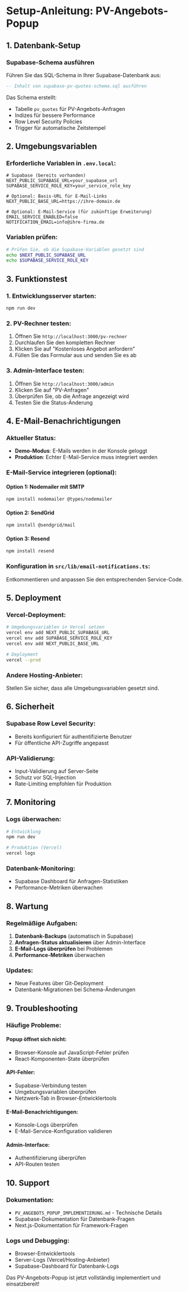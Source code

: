 # Setup-Anleitung: PV-Angebots-Popup

## 1. Datenbank-Setup

### Supabase-Schema ausführen
Führen Sie das SQL-Schema in Ihrer Supabase-Datenbank aus:

```sql
-- Inhalt von supabase-pv-quotes-schema.sql ausführen
```

Das Schema erstellt:
- Tabelle `pv_quotes` für PV-Angebots-Anfragen
- Indizes für bessere Performance
- Row Level Security Policies
- Trigger für automatische Zeitstempel

## 2. Umgebungsvariablen

### Erforderliche Variablen in `.env.local`:

```env
# Supabase (bereits vorhanden)
NEXT_PUBLIC_SUPABASE_URL=your_supabase_url
SUPABASE_SERVICE_ROLE_KEY=your_service_role_key

# Optional: Basis-URL für E-Mail-Links
NEXT_PUBLIC_BASE_URL=https://ihre-domain.de

# Optional: E-Mail-Service (für zukünftige Erweiterung)
EMAIL_SERVICE_ENABLED=false
NOTIFICATION_EMAIL=info@ihre-firma.de
```

### Variablen prüfen:
```bash
# Prüfen Sie, ob die Supabase-Variablen gesetzt sind
echo $NEXT_PUBLIC_SUPABASE_URL
echo $SUPABASE_SERVICE_ROLE_KEY
```

## 3. Funktionstest

### 1. Entwicklungsserver starten:
```bash
npm run dev
```

### 2. PV-Rechner testen:
1. Öffnen Sie `http://localhost:3000/pv-rechner`
2. Durchlaufen Sie den kompletten Rechner
3. Klicken Sie auf "Kostenloses Angebot anfordern"
4. Füllen Sie das Formular aus und senden Sie es ab

### 3. Admin-Interface testen:
1. Öffnen Sie `http://localhost:3000/admin`
2. Klicken Sie auf "PV-Anfragen"
3. Überprüfen Sie, ob die Anfrage angezeigt wird
4. Testen Sie die Status-Änderung

## 4. E-Mail-Benachrichtigungen

### Aktueller Status:
- **Demo-Modus**: E-Mails werden in der Konsole geloggt
- **Produktion**: Echter E-Mail-Service muss integriert werden

### E-Mail-Service integrieren (optional):

#### Option 1: Nodemailer mit SMTP
```bash
npm install nodemailer @types/nodemailer
```

#### Option 2: SendGrid
```bash
npm install @sendgrid/mail
```

#### Option 3: Resend
```bash
npm install resend
```

### Konfiguration in `src/lib/email-notifications.ts`:
Entkommentieren und anpassen Sie den entsprechenden Service-Code.

## 5. Deployment

### Vercel-Deployment:
```bash
# Umgebungsvariablen in Vercel setzen
vercel env add NEXT_PUBLIC_SUPABASE_URL
vercel env add SUPABASE_SERVICE_ROLE_KEY
vercel env add NEXT_PUBLIC_BASE_URL

# Deployment
vercel --prod
```

### Andere Hosting-Anbieter:
Stellen Sie sicher, dass alle Umgebungsvariablen gesetzt sind.

## 6. Sicherheit

### Supabase Row Level Security:
- Bereits konfiguriert für authentifizierte Benutzer
- Für öffentliche API-Zugriffe angepasst

### API-Validierung:
- Input-Validierung auf Server-Seite
- Schutz vor SQL-Injection
- Rate-Limiting empfohlen für Produktion

## 7. Monitoring

### Logs überwachen:
```bash
# Entwicklung
npm run dev

# Produktion (Vercel)
vercel logs
```

### Datenbank-Monitoring:
- Supabase Dashboard für Anfragen-Statistiken
- Performance-Metriken überwachen

## 8. Wartung

### Regelmäßige Aufgaben:
1. **Datenbank-Backups** (automatisch in Supabase)
2. **Anfragen-Status aktualisieren** über Admin-Interface
3. **E-Mail-Logs überprüfen** bei Problemen
4. **Performance-Metriken** überwachen

### Updates:
- Neue Features über Git-Deployment
- Datenbank-Migrationen bei Schema-Änderungen

## 9. Troubleshooting

### Häufige Probleme:

#### Popup öffnet sich nicht:
- Browser-Konsole auf JavaScript-Fehler prüfen
- React-Komponenten-State überprüfen

#### API-Fehler:
- Supabase-Verbindung testen
- Umgebungsvariablen überprüfen
- Netzwerk-Tab in Browser-Entwicklertools

#### E-Mail-Benachrichtigungen:
- Konsole-Logs überprüfen
- E-Mail-Service-Konfiguration validieren

#### Admin-Interface:
- Authentifizierung überprüfen
- API-Routen testen

## 10. Support

### Dokumentation:
- `PV_ANGEBOTS_POPUP_IMPLEMENTIERUNG.md` - Technische Details
- Supabase-Dokumentation für Datenbank-Fragen
- Next.js-Dokumentation für Framework-Fragen

### Logs und Debugging:
- Browser-Entwicklertools
- Server-Logs (Vercel/Hosting-Anbieter)
- Supabase-Dashboard für Datenbank-Logs

Das PV-Angebots-Popup ist jetzt vollständig implementiert und einsatzbereit!
